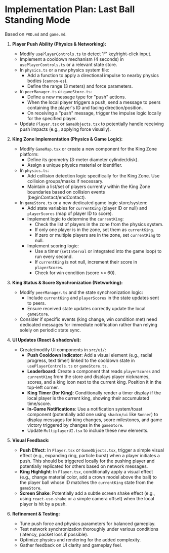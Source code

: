 # Implementation Plan: Last Ball Standing Mode

Based on `PRD.md` and `game.md`.

1.  **Player Push Ability (Physics & Networking):**

    - Modify `usePlayerControls.ts` to detect 'F' key/right-click input.
    - Implement a cooldown mechanism (4 seconds) in `usePlayerControls.ts` or a relevant state store.
    - In `physics.ts` or a new physics system file:
      - Add a function to apply a directional impulse to nearby physics bodies (`cannon-es`).
      - Define the range (3 meters) and force parameters.
    - In `peerManager.ts` or `gameStore.ts`:
      - Define a new message type for "push" actions.
      - When the local player triggers a push, send a message to peers containing the player's ID and facing direction/position.
      - On receiving a "push" message, trigger the impulse logic locally for the specified player.
    - Update `Player.tsx` or `GameObjects.tsx` to potentially handle receiving push impacts (e.g., applying force visually).

2.  **King Zone Implementation (Physics & Game Logic):**

    - Modify `GameMap.tsx` or create a new component for the King Zone platform:
      - Define its geometry (3-meter diameter cylinder/disk).
      - Assign a unique physics material or identifier.
    - In `physics.ts`:
      - Add collision detection logic specifically for the King Zone. Use collision groups/masks if necessary.
      - Maintain a list/set of players currently within the King Zone boundaries based on collision events (beginContact/endContact).
    - In `gameStore.ts` or a new dedicated game logic store/system:
      - Add state variables for `currentKing` (player ID or null) and `playerScores` (map of player ID to score).
      - Implement logic to determine the `currentKing`:
        - Check the list of players in the zone from the physics system.
        - If only one player is in the zone, set them as `currentKing`.
        - If zero or multiple players are in the zone, set `currentKing` to null.
      - Implement scoring logic:
        - Use a timer (`setInterval` or integrated into the game loop) to run every second.
        - If `currentKing` is not null, increment their score in `playerScores`.
        - Check for win condition (score >= 60).

3.  **King Status & Score Synchronization (Networking):**

    - Modify `peerManager.ts` and the state synchronization logic:
      - Include `currentKing` and `playerScores` in the state updates sent to peers.
      - Ensure received state updates correctly update the local `gameStore`.
    - Consider if specific events (king change, win condition met) need dedicated messages for immediate notification rather than relying solely on periodic state sync.

4.  **UI Updates (React & shadcn/ui):**

    - Create/modify UI components in `src/ui/`:
      - **Push Cooldown Indicator**: Add a visual element (e.g., radial progress, text timer) linked to the cooldown state in `usePlayerControls.ts` or `gameStore.ts`.
      - **Leaderboard**: Create a component that reads `playerScores` and `currentKing` from the store and displays player nicknames, scores, and a king icon next to the current king. Position it in the top-left corner.
      - **King Timer (for King)**: Conditionally render a timer display if the local player is the current king, showing their accumulated time/score.
      - **In-Game Notifications**: Use a notification system/toast component (potentially add one using `shadcn/ui` like `Sonner`) to display messages for king changes, score milestones, and game victory triggered by changes in the `gameStore`.
      - Update `MultiplayerUI.tsx` to include these new elements.

5.  **Visual Feedback:**

    - **Push Effect**: In `Player.tsx` or `GameObjects.tsx`, trigger a simple visual effect (e.g., expanding ring, particle burst) when a player initiates a push. This should be triggered locally for the pushing player and potentially replicated for others based on network messages.
    - **King Highlight**: In `Player.tsx`, conditionally apply a visual effect (e.g., change material color, add a crown model above the ball) to the player ball whose ID matches the `currentKing` state from the `gameStore`.
    - **Screen Shake**: Potentially add a subtle screen shake effect (e.g., using `react-use-shake` or a simple camera offset) when the local player is hit by a push.

6.  **Refinement & Testing:**
    - Tune push force and physics parameters for balanced gameplay.
    - Test network synchronization thoroughly under various conditions (latency, packet loss if possible).
    - Optimize physics and rendering for the added complexity.
    - Gather feedback on UI clarity and gameplay feel.
